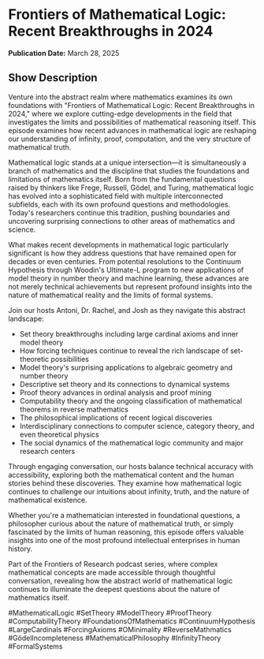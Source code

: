 # Frontiers of Mathematical Logic: Recent Breakthroughs in 2024
**Publication Date:** March 28, 2025


## Show Description

Venture into the abstract realm where mathematics examines its own foundations with "Frontiers of Mathematical Logic: Recent Breakthroughs in 2024," where we explore cutting-edge developments in the field that investigates the limits and possibilities of mathematical reasoning itself. This episode examines how recent advances in mathematical logic are reshaping our understanding of infinity, proof, computation, and the very structure of mathematical truth.

Mathematical logic stands at a unique intersection—it is simultaneously a branch of mathematics and the discipline that studies the foundations and limitations of mathematics itself. Born from the fundamental questions raised by thinkers like Frege, Russell, Gödel, and Turing, mathematical logic has evolved into a sophisticated field with multiple interconnected subfields, each with its own profound questions and methodologies. Today's researchers continue this tradition, pushing boundaries and uncovering surprising connections to other areas of mathematics and science.

What makes recent developments in mathematical logic particularly significant is how they address questions that have remained open for decades or even centuries. From potential resolutions to the Continuum Hypothesis through Woodin's Ultimate-L program to new applications of model theory in number theory and machine learning, these advances are not merely technical achievements but represent profound insights into the nature of mathematical reality and the limits of formal systems.

Join our hosts Antoni, Dr. Rachel, and Josh as they navigate this abstract landscape:

- Set theory breakthroughs including large cardinal axioms and inner model theory
- How forcing techniques continue to reveal the rich landscape of set-theoretic possibilities
- Model theory's surprising applications to algebraic geometry and number theory
- Descriptive set theory and its connections to dynamical systems
- Proof theory advances in ordinal analysis and proof mining
- Computability theory and the ongoing classification of mathematical theorems in reverse mathematics
- The philosophical implications of recent logical discoveries
- Interdisciplinary connections to computer science, category theory, and even theoretical physics
- The social dynamics of the mathematical logic community and major research centers

Through engaging conversation, our hosts balance technical accuracy with accessibility, exploring both the mathematical content and the human stories behind these discoveries. They examine how mathematical logic continues to challenge our intuitions about infinity, truth, and the nature of mathematical existence.

Whether you're a mathematician interested in foundational questions, a philosopher curious about the nature of mathematical truth, or simply fascinated by the limits of human reasoning, this episode offers valuable insights into one of the most profound intellectual enterprises in human history.

Part of the Frontiers of Research podcast series, where complex mathematical concepts are made accessible through thoughtful conversation, revealing how the abstract world of mathematical logic continues to illuminate the deepest questions about the nature of mathematics itself.

#MathematicalLogic #SetTheory #ModelTheory #ProofTheory #ComputabilityTheory #FoundationsOfMathematics #ContinuumHypothesis #LargeCardinals #ForcingAxioms #OMinimality #ReverseMathmatics #GödelIncompleteness #MathematicalPhilosophy #InfinityTheory #FormalSystems 